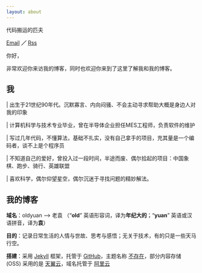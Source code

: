 ```yaml
---
layout: about
---
```


代码搬运的匹夫

[Email](mailto:yuianch@outlook.it) **／** [Rss](https://oldyuan.com/feed)

你好，

非常欢迎你来访我的博客，同时也欢迎你来到了这里了解我和我的博客。

## 我

| 出生于21世纪90年代。沉默寡言、内向闷骚、不会主动寻求帮助大概是身边人对我的印象

| 计算机科学与技术专业毕业，曾在半导体企业担任MES工程师，负责软件的维护

| 写过几年代码，不懂算法，基础不扎实，没有自己拿手的项目，充其量是一个编码者，谈不上是个程序员

| 不知道自己的爱好，曾投入过一段时间，半途而废、偶尔拾起的项目：中国象棋、跑步、骑行、英雄联盟

| 喜欢科学，偶尔仰望星空，偶尔沉迷于寻找问题的精妙解法。

## 我的博客

**域名**：oldyuan --> 老袁 （“**old**” 英语形容词，译为**年纪大的**；“**yuan**” 英语或汉语拼音，译为**袁**）

**目的**：记录日常生活的人情与世故、思考与感悟；无关于技术，有的只是一些天马行空。

**搭建**：采用 [Jekyll](https://www.jekyll.com.cn/) 框架，托管于 [GitHub](https://www.github.com/)，主题名称 [不存在](https://oldbyuan.com/404.html)，部分内容存储 (OSS) 采用的是 [天翼云](https://www.ctyun.cn/)，域名托管于 [阿里云](https://www.aliyun.com/)
